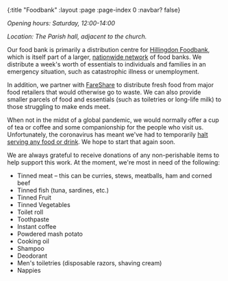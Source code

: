 {:title "Foodbank"
 :layout :page
 :page-index 0
 :navbar? false}

*Opening hours: Saturday, 12:00-14:00*

*Location: The Parish hall, adjacent to the church.*

Our food bank is primarily a distribution centre for [Hillingdon Foodbank](https://hillingdon.foodbank.org.uk/), which is itself part of a larger, [nationwide network](https://www.trusselltrust.org/) of food banks. We distribute a week's worth of essentials to individuals and families in an emergency situation, such as catastrophic illness or unemployment.

In addition, we partner with [FareShare](https://fareshare.org.uk/) to distribute fresh food from major food retailers that would otherwise go to waste. We can also provide smaller parcels of food and essentials (such as toiletries or long-life milk) to those struggling to make ends meet.

When not in the midst of a global pandemic, we would normally offer a cup of tea or coffee and some companionship for the people who visit us. Unfortunately, the coronavirus has meant we've had to temporarily [halt serving any food or drink](../../posts-output/2020-03-21-foodbank-changes/). We hope to start that again soon.

We are always grateful to receive donations of any non-perishable items to help support this work. At the moment, we're most in need of the following:

 * Tinned meat – this can be curries, stews, meatballs, ham and corned beef
 * Tinned fish (tuna, sardines, etc.)
 * Tinned Fruit
 * Tinned Vegetables
 * Toilet roll
 * Toothpaste
 * Instant coffee
 * Powdered mash potato
 * Cooking oil
 * Shampoo
 * Deodorant
 * Men's toiletries (disposable razors, shaving cream)
 * Nappies
